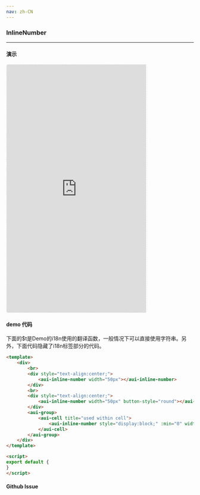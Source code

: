 ```yaml
---
nav: zh-CN
---
```



### InlineNumber

---

#### 演示

 <div style="width:377px;height:667px;display:inline-block;border:1px dashed #ececec;border-radius:5px;overflow:hidden;">
   <iframe src="http://192.9.200.185:50003/aui-m/#/component/inline-number" width="375" height="667" border="0" frameborder="0"></iframe>
 </div>

#### demo 代码

<p class="tip">下面的$t是Demo的i18n使用的翻译函数，一般情况下可以直接使用字符串。另外，下面代码隐藏了i18n标签部分的代码。</p>

``` html
<template>
    <div>
        <br>
        <div style="text-align:center;">
            <aui-inline-number width="50px"></aui-inline-number>
        </div>
        <br>
        <div style="text-align:center;">
            <aui-inline-number width="50px" button-style="round"></aui-inline-number>
        </div>
        <aui-group>
            <aui-cell title="used within cell">
                <aui-inline-number style="display:block;" :min="0" width="50px" button-style="round"></aui-inline-number>
            </aui-cell>
        </aui-group>
    </div>
</template>

<script>
export default {
}
</script>

```


#### Github Issue